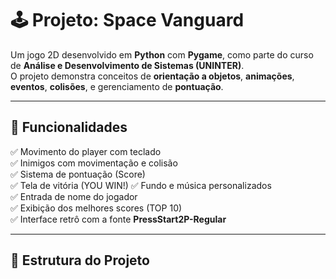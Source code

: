# 🕹️ Projeto: Space Vanguard

Um jogo 2D desenvolvido em **Python** com **Pygame**, como parte do curso de **Análise e Desenvolvimento de Sistemas (UNINTER)**.  
O projeto demonstra conceitos de **orientação a objetos**, **animações**, **eventos**, **colisões**, e gerenciamento de **pontuação**.

---

## 🚀 Funcionalidades

✅ Movimento do player com teclado  
✅ Inimigos com movimentação e colisão  
✅ Sistema de pontuação (Score)  
✅ Tela de vitória (YOU WIN!) 
✅ Fundo e música personalizados  
✅ Entrada de nome do jogador  
✅ Exibição dos melhores scores (TOP 10)  
✅ Interface retrô com a fonte **PressStart2P-Regular**

---

## 🧩 Estrutura do Projeto

